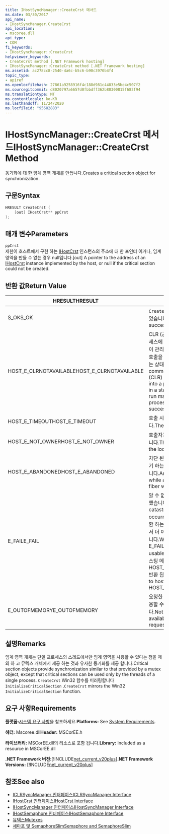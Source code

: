 ```yaml
---
title: IHostSyncManager::CreateCrst 메서드
ms.date: 03/30/2017
api_name:
- IHostSyncManager.CreateCrst
api_location:
- mscoree.dll
api_type:
- COM
f1_keywords:
- IHostSyncManager::CreateCrst
helpviewer_keywords:
- CreateCrst method [.NET Framework hosting]
- IHostSyncManager::CreateCrst method [.NET Framework hosting]
ms.assetid: ac278cc8-2540-4a6c-b5c6-b90c3970b4f4
topic_type:
- apiref
ms.openlocfilehash: 27861a9258916f4c188d981c44833e5be4c507f2
ms.sourcegitcommit: d8020797a6657d0fbbdff362b80300815f682f94
ms.translationtype: MT
ms.contentlocale: ko-KR
ms.lasthandoff: 11/24/2020
ms.locfileid: "95682883"
---
```

# <a name="ihostsyncmanagercreatecrst-method"></a><span data-ttu-id="67c33-102">IHostSyncManager::CreateCrst 메서드</span><span class="sxs-lookup"><span data-stu-id="67c33-102">IHostSyncManager::CreateCrst Method</span></span>

<span data-ttu-id="67c33-103">동기화에 대 한 임계 영역 개체를 만듭니다.</span><span class="sxs-lookup"><span data-stu-id="67c33-103">Creates a critical section object for synchronization.</span></span>  
  
## <a name="syntax"></a><span data-ttu-id="67c33-104">구문</span><span class="sxs-lookup"><span data-stu-id="67c33-104">Syntax</span></span>  
  
```cpp  
HRESULT CreateCrst (  
    [out] IHostCrst** ppCrst  
);  
```  
  
## <a name="parameters"></a><span data-ttu-id="67c33-105">매개 변수</span><span class="sxs-lookup"><span data-stu-id="67c33-105">Parameters</span></span>  

 `ppCrst`  
 <span data-ttu-id="67c33-106">제한이 호스트에서 구현 하는 [IHostCrst](ihostcrst-interface.md) 인스턴스의 주소에 대 한 포인터 이거나, 임계 영역을 만들 수 없는 경우 null입니다.</span><span class="sxs-lookup"><span data-stu-id="67c33-106">[out] A pointer to the address of an [IHostCrst](ihostcrst-interface.md) instance implemented by the host, or null if the critical section could not be created.</span></span>  
  
## <a name="return-value"></a><span data-ttu-id="67c33-107">반환 값</span><span class="sxs-lookup"><span data-stu-id="67c33-107">Return Value</span></span>  
  
|<span data-ttu-id="67c33-108">HRESULT</span><span class="sxs-lookup"><span data-stu-id="67c33-108">HRESULT</span></span>|<span data-ttu-id="67c33-109">설명</span><span class="sxs-lookup"><span data-stu-id="67c33-109">Description</span></span>|  
|-------------|-----------------|  
|<span data-ttu-id="67c33-110">S_OK</span><span class="sxs-lookup"><span data-stu-id="67c33-110">S_OK</span></span>|<span data-ttu-id="67c33-111">`CreateCrst` 성공적으로 반환 되었습니다.</span><span class="sxs-lookup"><span data-stu-id="67c33-111">`CreateCrst` returned successfully.</span></span>|  
|<span data-ttu-id="67c33-112">HOST_E_CLRNOTAVAILABLE</span><span class="sxs-lookup"><span data-stu-id="67c33-112">HOST_E_CLRNOTAVAILABLE</span></span>|<span data-ttu-id="67c33-113">CLR (공용 언어 런타임)이 프로세스에 로드 되지 않았거나 CLR이 관리 코드를 실행할 수 없거나 호출을 성공적으로 처리할 수 없는 상태에 있습니다.</span><span class="sxs-lookup"><span data-stu-id="67c33-113">The common language runtime (CLR) has not been loaded into a process, or the CLR is in a state in which it cannot run managed code or process the call successfully.</span></span>|  
|<span data-ttu-id="67c33-114">HOST_E_TIMEOUT</span><span class="sxs-lookup"><span data-stu-id="67c33-114">HOST_E_TIMEOUT</span></span>|<span data-ttu-id="67c33-115">호출 시간이 초과 되었습니다.</span><span class="sxs-lookup"><span data-stu-id="67c33-115">The call timed out.</span></span>|  
|<span data-ttu-id="67c33-116">HOST_E_NOT_OWNER</span><span class="sxs-lookup"><span data-stu-id="67c33-116">HOST_E_NOT_OWNER</span></span>|<span data-ttu-id="67c33-117">호출자가 잠금을 소유 하지 않습니다.</span><span class="sxs-lookup"><span data-stu-id="67c33-117">The caller does not own the lock.</span></span>|  
|<span data-ttu-id="67c33-118">HOST_E_ABANDONED</span><span class="sxs-lookup"><span data-stu-id="67c33-118">HOST_E_ABANDONED</span></span>|<span data-ttu-id="67c33-119">차단 된 스레드나 파이버에서 대기 하는 동안 이벤트를 취소 했습니다.</span><span class="sxs-lookup"><span data-stu-id="67c33-119">An event was canceled while a blocked thread or fiber was waiting on it.</span></span>|  
|<span data-ttu-id="67c33-120">E_FAIL</span><span class="sxs-lookup"><span data-stu-id="67c33-120">E_FAIL</span></span>|<span data-ttu-id="67c33-121">알 수 없는 치명적인 오류가 발생 했습니다.</span><span class="sxs-lookup"><span data-stu-id="67c33-121">An unknown catastrophic failure occurred.</span></span> <span data-ttu-id="67c33-122">메서드가 E_FAIL 반환 하는 경우 해당 프로세스 내에서 더 이상 CLR을 사용할 수 없습니다.</span><span class="sxs-lookup"><span data-stu-id="67c33-122">When a method returns E_FAIL, the CLR is no longer usable within the process.</span></span> <span data-ttu-id="67c33-123">호스팅 메서드를 이후에 호출 하면 HOST_E_CLRNOTAVAILABLE 반환 됩니다.</span><span class="sxs-lookup"><span data-stu-id="67c33-123">Subsequent calls to hosting methods return HOST_E_CLRNOTAVAILABLE.</span></span>|  
|<span data-ttu-id="67c33-124">E_OUTOFMEMORY</span><span class="sxs-lookup"><span data-stu-id="67c33-124">E_OUTOFMEMORY</span></span>|<span data-ttu-id="67c33-125">요청한 임계 영역을 만드는 데 사용할 수 있는 메모리가 부족 합니다.</span><span class="sxs-lookup"><span data-stu-id="67c33-125">Not enough memory was available to create the requested critical section.</span></span>|  
  
## <a name="remarks"></a><span data-ttu-id="67c33-126">설명</span><span class="sxs-lookup"><span data-stu-id="67c33-126">Remarks</span></span>  

 <span data-ttu-id="67c33-127">임계 영역 개체는 단일 프로세스의 스레드에서만 임계 영역을 사용할 수 있다는 점을 제외 하 고 뮤텍스 개체에서 제공 하는 것과 유사한 동기화를 제공 합니다.</span><span class="sxs-lookup"><span data-stu-id="67c33-127">Critical section objects provide synchronization similar to that provided by a mutex object, except that critical sections can be used only by the threads of a single process.</span></span> <span data-ttu-id="67c33-128">`CreateCrst` Win32 함수를 미러링합니다 `InitializeCriticalSection` .</span><span class="sxs-lookup"><span data-stu-id="67c33-128">`CreateCrst` mirrors the Win32 `InitializeCriticalSection` function.</span></span>  
  
## <a name="requirements"></a><span data-ttu-id="67c33-129">요구 사항</span><span class="sxs-lookup"><span data-stu-id="67c33-129">Requirements</span></span>  

 <span data-ttu-id="67c33-130">**플랫폼:**[시스템 요구 사항](../../get-started/system-requirements.md)을 참조하세요.</span><span class="sxs-lookup"><span data-stu-id="67c33-130">**Platforms:** See [System Requirements](../../get-started/system-requirements.md).</span></span>  
  
 <span data-ttu-id="67c33-131">**헤더:** Mscoree.dll</span><span class="sxs-lookup"><span data-stu-id="67c33-131">**Header:** MSCorEE.h</span></span>  
  
 <span data-ttu-id="67c33-132">**라이브러리:** MSCorEE.dll의 리소스로 포함 됩니다.</span><span class="sxs-lookup"><span data-stu-id="67c33-132">**Library:** Included as a resource in MSCorEE.dll</span></span>  
  
 <span data-ttu-id="67c33-133">**.NET Framework 버전:**[!INCLUDE[net_current_v20plus](../../../../includes/net-current-v20plus-md.md)]</span><span class="sxs-lookup"><span data-stu-id="67c33-133">**.NET Framework Versions:** [!INCLUDE[net_current_v20plus](../../../../includes/net-current-v20plus-md.md)]</span></span>  
  
## <a name="see-also"></a><span data-ttu-id="67c33-134">참조</span><span class="sxs-lookup"><span data-stu-id="67c33-134">See also</span></span>

- [<span data-ttu-id="67c33-135">ICLRSyncManager 인터페이스</span><span class="sxs-lookup"><span data-stu-id="67c33-135">ICLRSyncManager Interface</span></span>](iclrsyncmanager-interface.md)
- [<span data-ttu-id="67c33-136">IHostCrst 인터페이스</span><span class="sxs-lookup"><span data-stu-id="67c33-136">IHostCrst Interface</span></span>](ihostcrst-interface.md)
- [<span data-ttu-id="67c33-137">IHostSyncManager 인터페이스</span><span class="sxs-lookup"><span data-stu-id="67c33-137">IHostSyncManager Interface</span></span>](ihostsyncmanager-interface.md)
- [<span data-ttu-id="67c33-138">IHostSemaphore 인터페이스</span><span class="sxs-lookup"><span data-stu-id="67c33-138">IHostSemaphore Interface</span></span>](ihostsemaphore-interface.md)
- [<span data-ttu-id="67c33-139">뮤텍스</span><span class="sxs-lookup"><span data-stu-id="67c33-139">Mutexes</span></span>](../../../standard/threading/mutexes.md)
- [<span data-ttu-id="67c33-140">세마포 및 SemaphoreSlim</span><span class="sxs-lookup"><span data-stu-id="67c33-140">Semaphore and SemaphoreSlim</span></span>](../../../standard/threading/semaphore-and-semaphoreslim.md)
